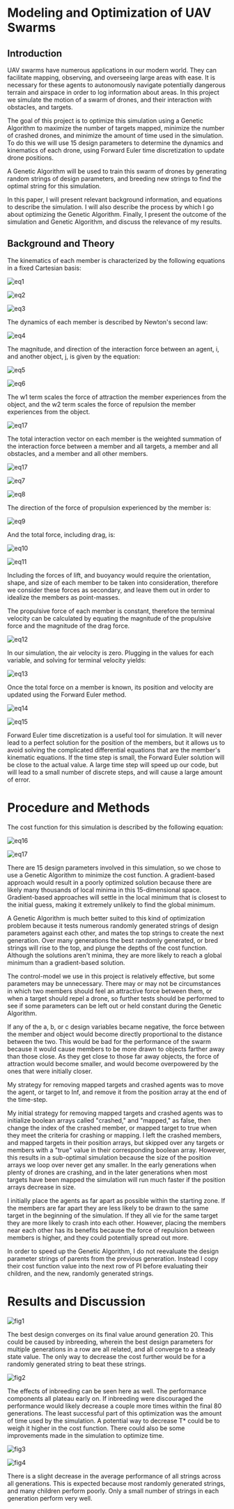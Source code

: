 # Modeling and Optimization of UAV Swarms

## Introduction

UAV swarms have numerous applications in our modern world. They can facilitate mapping, observing, and overseeing large areas with ease. It is necessary for these agents to autonomously navigate potentially dangerous terrain and airspace in order to log information about areas. In this project we simulate the motion of a swarm of drones, and their interaction with obstacles, and targets.

The goal of this project is to optimize this simulation using a Genetic Algorithm to maximize the number of targets mapped, minimize the number of crashed drones, and minimize the amount of time used in the simulation. To do this we will use 15 design parameters to determine the dynamics and kinematics of each drone, using Forward Euler time discretization to update drone positions.

A Genetic Algorithm will be used to train this swarm of drones by generating random strings of design parameters, and breeding new strings to find the optimal string for this simulation.

In this paper, I will present relevant background information, and equations to describe the simulation. I will also describe the process by which I go about optimizing the Genetic Algorithm. Finally, I present the outcome of the simulation and Genetic Algorithm, and discuss the relevance of my results.

## Background and Theory

The kinematics of each member is characterized by the following equations in a fixed Cartesian basis:

![eq1](https://user-images.githubusercontent.com/52175303/109431343-f7035200-79ba-11eb-9219-f6677e5cca4c.png)

![eq2](https://user-images.githubusercontent.com/52175303/109431372-17331100-79bb-11eb-9128-a8efce2f8261.png)

![eq3](https://user-images.githubusercontent.com/52175303/109431381-21eda600-79bb-11eb-9451-0f2466cdad62.png)

The dynamics of each member is described by Newton's second law:

![eq4](https://user-images.githubusercontent.com/52175303/109431422-61b48d80-79bb-11eb-9099-4087ecf0b618.png)

The magnitude, and direction of the interaction force between an agent, i, and another object, j, is given by the equation:

![eq5](https://user-images.githubusercontent.com/52175303/109431434-798c1180-79bb-11eb-8935-5f84cae50708.png)

![eq6](https://user-images.githubusercontent.com/52175303/109431443-8c9ee180-79bb-11eb-95ef-3b9b3b6877cd.png)

The w1 term scales the force of attraction the member experiences from the object, and the w2 term scales the force of repulsion the member experiences from the object.

![eq17](https://user-images.githubusercontent.com/52175303/109431717-cae8d080-79bc-11eb-8194-ce1fce7bfaad.png)

The total interaction vector on each member is the weighted summation of the interaction force between a member and all targets, a member and all obstacles, and a member and all other members.

![eq17](https://user-images.githubusercontent.com/52175303/109431723-d1774800-79bc-11eb-9a43-549d58aea589.png)

![eq7](https://user-images.githubusercontent.com/52175303/109431468-aa6c4680-79bb-11eb-8e6b-77a6fc9204c1.png)

![eq8](https://user-images.githubusercontent.com/52175303/109431484-ba842600-79bb-11eb-88fe-94c5fa6d4e1f.png)

The direction of the force of propulsion experienced by the member is:

![eq9](https://user-images.githubusercontent.com/52175303/109431500-d091e680-79bb-11eb-9314-bf7969f6ed21.png)

And the total force, including drag, is:

![eq10](https://user-images.githubusercontent.com/52175303/109431542-01721b80-79bc-11eb-9b93-978dfb3c03ca.png)

![eq11](https://user-images.githubusercontent.com/52175303/109431554-1353be80-79bc-11eb-9c16-b7d9a8245b01.png)

Including the forces of lift, and buoyancy would require the orientation, shape, and size of each member to be taken into consideration, therefore we consider these forces as secondary, and leave them out in order to idealize the members as point-masses.

The propulsive force of each member is constant, therefore the terminal velocity can be calculated by equating the magnitude of the propulsive force and the magnitude of the drag force.

![eq12](https://user-images.githubusercontent.com/52175303/109431577-2e263300-79bc-11eb-93cb-c06dedc0f3b9.png)

In our simulation, the air velocity is zero. Plugging in the values for each variable, and solving for terminal velocity yields:

![eq13](https://user-images.githubusercontent.com/52175303/109431610-4d24c500-79bc-11eb-91f5-57dec10a1c94.png)

Once the total force on a member is known, its position and velocity are updated using the Forward Euler method.

![eq14](https://user-images.githubusercontent.com/52175303/109431639-6463b280-79bc-11eb-9066-91e770140bf3.png)

![eq15](https://user-images.githubusercontent.com/52175303/109431648-734a6500-79bc-11eb-90fb-ee03ea2feade.png)

Forward Euler time discretization is a useful tool for simulation. It will never lead to a perfect solution for the position of the members, but it allows us to avoid solving the complicated differential equations that are the member's kinematic equations. If the time step is small, the Forward Euler solution will be close to the actual value. A large time step will speed up our code, but will lead to a small number of discrete steps, and will cause a large amount of error.

# Procedure and Methods

The cost function for this simulation is described by the following equation:

![eq16](https://user-images.githubusercontent.com/52175303/109431692-a260d680-79bc-11eb-9bad-a24628bc6cec.png)

![eq17](https://user-images.githubusercontent.com/52175303/109431731-d76d2900-79bc-11eb-8f4b-881d0ecd4938.png)

There are 15 design parameters involved in this simulation, so we chose to use a Genetic Algorithm to minimize the cost function. A gradient-based approach would result in a poorly optimized solution because there are likely many thousands of local minima in this 15-dimensional space. Gradient-based approaches will settle in the local minimum that is closest to the initial guess, making it extremely unlikely to find the global minimum.

A Genetic Algorithm is much better suited to this kind of optimization problem because it tests numerous randomly generated strings of design parameters against each other, and mates the top strings to create the next generation. Over many generations the best randomly generated, or bred strings will rise to the top, and plunge the depths of the cost function. Although the solutions aren't minima, they are more likely to reach a global minimum than a gradient-based solution.

The control-model we use in this project is relatively effective, but some parameters may be unnecessary. There may or may not be circumstances in which two members should feel an attractive force between them, or when a target should repel a drone, so further tests should be performed to see if some parameters can be left out or held constant during the Genetic Algorithm.

If any of the a, b, or c design variables became negative, the force between the member and object would become directly proportional to the distance between the two. This would be bad for the performance of the swarm because it would cause members to be more drawn to objects farther away than those close. As they get close to those far away objects, the force of attraction would become smaller, and would become overpowered by the ones that were initially closer.

My strategy for removing mapped targets and crashed agents was to move the agent, or target to Inf, and remove it from the position array at the end of the time-step. 

My initial strategy for removing mapped targets and crashed agents was to initialize boolean arrays called "crashed," and "mapped," as false, then change the index of the crashed member, or mapped target to true when they meet the criteria for crashing or mapping. I left the crashed members, and mapped targets in their position arrays, but skipped over any targets or members with a "true" value in their corresponding boolean array. However, this results in a sub-optimal simulation because the size of the position arrays we loop over never get any smaller. In the early generations when plenty of drones are crashing, and in the later generations when most targets have been mapped the simulation will run much faster if the position arrays decrease in size.

I initially place the agents as far apart as possible within the starting zone. If the members are far apart they are less likely to be drawn to the same target in the beginning of the simulation. If they all vie for the same target they are more likely to crash into each other. However, placing the members near each other has its benefits because the force of repulsion between members is higher, and they could potentially spread out more.

In order to speed up the Genetic Algorithm, I do not reevaluate the design parameter strings of parents from the previous generation. Instead I copy their cost function value into the next row of PI before evaluating their children, and the new, randomly generated strings.

# Results and Discussion

![fig1](https://user-images.githubusercontent.com/52175303/109431802-30d55800-79bd-11eb-8718-c2942ee6023b.png)

The best design converges on its final value around generation 20. This could be caused by inbreeding, wherein the best design parameters for multiple generations in a row are all related, and all converge to a steady state value. The only way to decrease the cost further would be for a randomly generated string to beat these strings.

![fig2](https://user-images.githubusercontent.com/52175303/109431831-45195500-79bd-11eb-808b-87ecda3eab92.png)

The effects of inbreeding can be seen here as well. The performance components all plateau early on. If inbreeding were discouraged the performance would likely decrease a couple more times within the final 80 generations. The least successful part of this optimization was the amount of time used by the simulation. A potential way to decrease T* could be to weigh it higher in the cost function. There could also be some improvements made in the simulation to optimize time.

![fig3](https://user-images.githubusercontent.com/52175303/109431848-5c584280-79bd-11eb-8634-32262b5ebfd4.png)

![fig4](https://user-images.githubusercontent.com/52175303/109431866-69753180-79bd-11eb-9da6-87376134a24a.png)

There is a slight decrease in the average performance of all strings across all generations. This is expected because most randomly generated strings, and many children perform poorly. Only a small number of strings in each generation perform very well.


